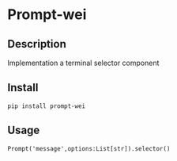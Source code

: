 # Prompt-wei

## Description
Implementation a terminal selector component


## Install
```shell
pip install prompt-wei
```

## Usage
```python3
Prompt('message',options:List[str]).selector()
```